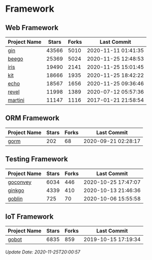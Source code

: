# Framework

## Web Framework
| Project Name | Stars | Forks | Last Commit |
| ------------ | ----- | ----- | ----------- |
| [gin](https://github.com/gin-gonic/gin) | 43566 | 5010 | 2020-11-11 01:41:35 |
| [beego](https://github.com/astaxie/beego) | 25369 | 5024 | 2020-11-25 12:48:53 |
| [iris](https://github.com/kataras/iris) | 19490 | 2141 | 2020-11-25 15:01:45 |
| [kit](https://github.com/go-kit/kit) | 18666 | 1935 | 2020-11-25 18:42:22 |
| [echo](https://github.com/labstack/echo) | 18567 | 1656 | 2020-11-25 09:36:46 |
| [revel](https://github.com/revel/revel) | 11998 | 1389 | 2020-07-12 05:57:36 |
| [martini](https://github.com/go-martini/martini) | 11147 | 1116 | 2017-01-21 21:58:54 |

## ORM Framework
| Project Name | Stars | Forks | Last Commit |
| ------------ | ----- | ----- | ----------- |
| [gorm](https://github.com/jinzhu/gorm) | 202 | 68 | 2020-09-21 02:28:17 |

## Testing Framework
| Project Name | Stars | Forks | Last Commit |
| ------------ | ----- | ----- | ----------- |
| [goconvey](https://github.com/smartystreets/goconvey) | 6034 | 446 | 2020-10-25 17:47:07 |
| [ginkgo](https://github.com/onsi/ginkgo) | 4339 | 410 | 2020-10-13 21:46:36 |
| [goblin](https://github.com/franela/goblin) | 725 | 70 | 2020-10-06 15:55:58 |

## IoT Framework
| Project Name | Stars | Forks | Last Commit |
| ------------ | ----- | ----- | ----------- |
| [gobot](https://github.com/hybridgroup/gobot) | 6835 | 859 | 2019-10-15 17:19:34 |

*Update Date: 2020-11-25T20:00:57*